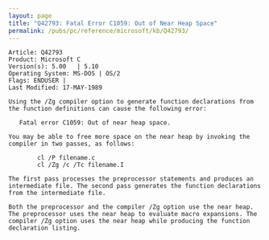 ```yaml
---
layout: page
title: "Q42793: Fatal Error C1059: Out of Near Heap Space"
permalink: /pubs/pc/reference/microsoft/kb/Q42793/
---
```


	Article: Q42793
	Product: Microsoft C
	Version(s): 5.00   | 5.10
	Operating System: MS-DOS | OS/2
	Flags: ENDUSER |
	Last Modified: 17-MAY-1989
	
	Using the /Zg compiler option to generate function declarations from
	the function definitions can cause the following error:
	
	   Fatal error C1059: Out of near heap space.
	
	You may be able to free more space on the near heap by invoking the
	compiler in two passes, as follows:
	
	        cl /P filename.c
	        cl /Zg /c /Tc filename.I
	
	The first pass processes the preprocessor statements and produces an
	intermediate file. The second pass generates the function declarations
	from the intermediate file.
	
	Both the preprocessor and the compiler /Zg option use the near heap.
	The preprocessor uses the near heap to evaluate macro expansions. The
	compiler /Zg option uses the near heap while producing the function
	declaration listing.
